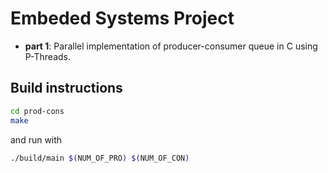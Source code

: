 # Embeded Systems Project

* **part 1**: Parallel implementation of producer-consumer queue in C using P-Threads.

## Build instructions

```bash
cd prod-cons
make
```

and run with

```bash
./build/main $(NUM_OF_PRO) $(NUM_OF_CON)
```
